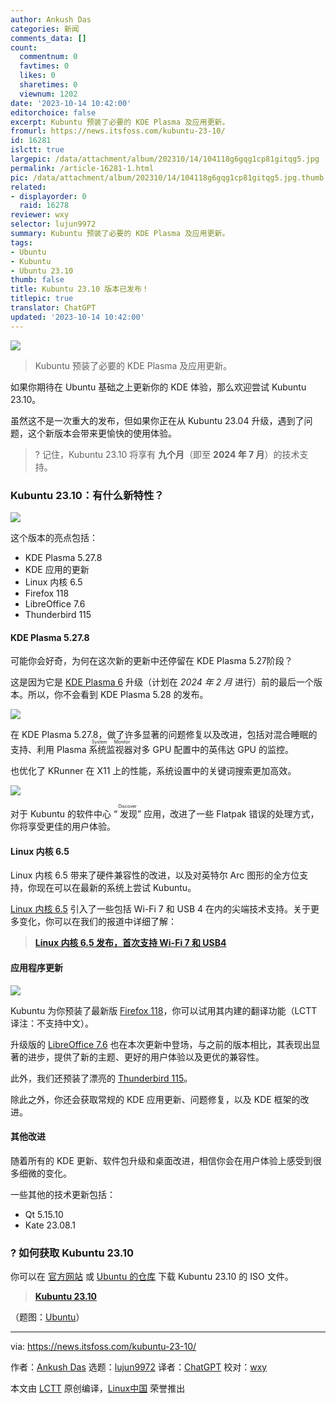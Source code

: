 ```yaml
---
author: Ankush Das
categories: 新闻
comments_data: []
count:
  commentnum: 0
  favtimes: 0
  likes: 0
  sharetimes: 0
  viewnum: 1202
date: '2023-10-14 10:42:00'
editorchoice: false
excerpt: Kubuntu 预装了必要的 KDE Plasma 及应用更新。
fromurl: https://news.itsfoss.com/kubuntu-23-10/
id: 16281
islctt: true
largepic: /data/attachment/album/202310/14/104118g6gqg1cp81gitqg5.jpg
permalink: /article-16281-1.html
pic: /data/attachment/album/202310/14/104118g6gqg1cp81gitqg5.jpg.thumb.jpg
related:
- displayorder: 0
  raid: 16278
reviewer: wxy
selector: lujun9972
summary: Kubuntu 预装了必要的 KDE Plasma 及应用更新。
tags:
- Ubuntu
- Kubuntu
- Ubuntu 23.10
thumb: false
title: Kubuntu 23.10 版本已发布！
titlepic: true
translator: ChatGPT
updated: '2023-10-14 10:42:00'
---
```


![](/data/attachment/album/202310/14/104118g6gqg1cp81gitqg5.jpg)



> 
> Kubuntu 预装了必要的 KDE Plasma 及应用更新。
> 
> 
> 


如果你期待在 Ubuntu 基础之上更新你的 KDE 体验，那么欢迎尝试 Kubuntu 23.10。


虽然这不是一次重大的发布，但如果你正在从 Kubuntu 23.04 升级，遇到了问题，这个新版本会带来更愉快的使用体验。



> 
> ? 记住，Kubuntu 23.10 将享有 **九个月**（即至 **2024 年 7 月**）的技术支持。
> 
> 
> 


### Kubuntu 23.10：有什么新特性？


![](/data/attachment/album/202310/14/104201dmdt1fmfj25pntd4.jpg)


这个版本的亮点包括：


* KDE Plasma 5.27.8
* KDE 应用的更新
* Linux 内核 6.5
* Firefox 118
* LibreOffice 7.6
* Thunderbird 115


#### KDE Plasma 5.27.8


可能你会好奇，为何在这次新的更新中还停留在 KDE Plasma 5.27阶段？


这是因为它是 [KDE Plasma 6](https://news.itsfoss.com/kde-plasma-6-dev/) 升级（计划在 *2024 年 2 月* 进行）前的最后一个版本。所以，你不会看到 KDE Plasma 5.28 的发布。


![](/data/attachment/album/202310/14/104202vdmg4t3zld4awy4o.png)


在 KDE Plasma 5.27.8，做了许多显著的问题修复以及改进，包括对混合睡眠的支持、利用 Plasma <ruby> 系统监视器 <rt>  System Monitor </rt></ruby> 对多 GPU 配置中的英伟达 GPU 的监控。


也优化了 KRunner 在 X11 上的性能，系统设置中的关键词搜索更加高效。


![](/data/attachment/album/202310/14/104202t9z93fr4br40v3es.png)


对于 Kubuntu 的软件中心 “<ruby> 发现 <rt>  Discover </rt></ruby>” 应用，改进了一些 Flatpak 错误的处理方式，你将享受更佳的用户体验。


#### Linux 内核 6.5


Linux 内核 6.5 带来了硬件兼容性的改进，以及对英特尔 Arc 图形的全方位支持，你现在可以在最新的系统上尝试 Kubuntu。


[Linux 内核 6.5](https://news.itsfoss.com/linux-kernel-6-5-release/) 引入了一些包括 Wi-Fi 7 和 USB 4 在内的尖端技术支持。关于更多变化，你可以在我们的报道中详细了解：



> 
> **[Linux 内核 6.5 发布，首次支持 Wi-Fi 7 和 USB4](/article-16140-1.html)**
> 
> 
> 


#### 应用程序更新


![](/data/attachment/album/202310/14/104203t0qje2e2kevjj3q8.jpg)


Kubuntu 为你预装了最新版 [Firefox 118](https://news.itsfoss.com/firefox-118-release/)，你可以试用其内建的翻译功能（LCTT 译注：不支持中文）。


升级版的 [LibreOffice 7.6](https://news.itsfoss.com/libreoffice-7-6/) 也在本次更新中登场，与之前的版本相比，其表现出显著的进步，提供了新的主题、更好的用户体验以及更优的兼容性。


此外，我们还预装了漂亮的 [Thunderbird 115](https://news.itsfoss.com/thunderbird-115/)。


除此之外，你还会获取常规的 KDE 应用更新、问题修复，以及 KDE 框架的改进。


#### 其他改进


随着所有的 KDE 更新、软件包升级和桌面改进，相信你会在用户体验上感受到很多细微的变化。


一些其他的技术更新包括：


* Qt 5.15.10
* Kate 23.08.1


### ? 如何获取 Kubuntu 23.10


你可以在 [官方网站](https://kubuntu.org/getkubuntu/) 或 [Ubuntu 的仓库](http://cdimage.ubuntu.com/kubuntu/releases/23.10) 下载 Kubuntu 23.10 的 ISO 文件。



> 
> **[Kubuntu 23.10](http://cdimage.ubuntu.com/kubuntu/releases/23.10/release/)**
> 
> 
> 


（题图：[Ubuntu](https://ubuntu.com/blog/into-the-labyrinth)）




---


via: <https://news.itsfoss.com/kubuntu-23-10/>


作者：[Ankush Das](https://news.itsfoss.com/author/ankush/) 选题：[lujun9972](https://github.com/lujun9972) 译者：[ChatGPT](https://linux.cn/lctt/ChatGPT) 校对：[wxy](https://github.com/wxy)


本文由 [LCTT](https://github.com/LCTT/TranslateProject) 原创编译，[Linux中国](https://linux.cn/) 荣誉推出